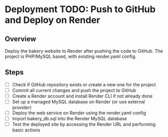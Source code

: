 # Deployment TODO: Push to GitHub and Deploy on Render

## Overview
Deploy the bakery website to Render after pushing the code to GitHub. The project is PHP/MySQL based, with existing render.yaml config.

## Steps
- [ ] Check if GitHub repository exists or create a new one for the project
- [ ] Commit all current changes and push the project to GitHub
- [ ] Create a Render account and install Render CLI if not already done
- [ ] Set up a managed MySQL database on Render (or use external provider)
- [ ] Deploy the web service on Render using the render.yaml config
- [ ] Import bakery_db.sql into the Render MySQL database
- [ ] Test the deployed site by accessing the Render URL and performing basic actions
